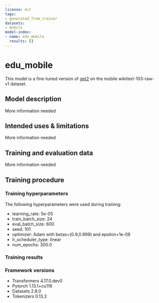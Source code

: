 ```yaml
---
license: mit
tags:
- generated_from_trainer
datasets:
- mobile
model-index:
- name: edu_mobile
  results: []
---
```


<!-- This model card has been generated automatically according to the information the Trainer had access to. You
should probably proofread and complete it, then remove this comment. -->

# edu_mobile

This model is a fine-tuned version of [gpt2](https://huggingface.co/gpt2) on the mobile wikitext-103-raw-v1 dataset.

## Model description

More information needed

## Intended uses & limitations

More information needed

## Training and evaluation data

More information needed

## Training procedure

### Training hyperparameters

The following hyperparameters were used during training:
- learning_rate: 5e-05
- train_batch_size: 24
- eval_batch_size: 600
- seed: 101
- optimizer: Adam with betas=(0.9,0.999) and epsilon=1e-08
- lr_scheduler_type: linear
- num_epochs: 300.0

### Training results



### Framework versions

- Transformers 4.17.0.dev0
- Pytorch 1.13.1+cu116
- Datasets 2.8.0
- Tokenizers 0.13.2
